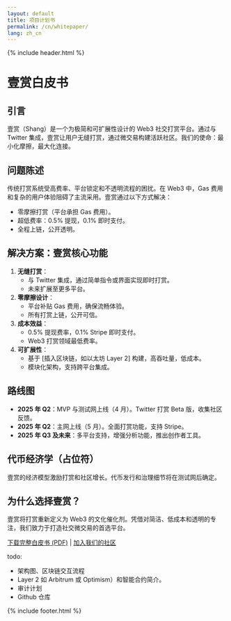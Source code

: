 ```yaml
---
layout: default
title: 项目计划书
permalink: /cn/whitepaper/
lang: zh_cn
---
```

{% include header.html %}


# 壹赏白皮书

## 引言

壹赏（Shang）是一个为极简和可扩展性设计的 Web3 社交打赏平台。通过与 Twitter 集成，壹赏让用户无缝打赏，通过微交易构建活跃社区。我们的使命：最小化摩擦，最大化连接。

## 问题陈述

传统打赏系统受高费率、平台锁定和不透明流程的困扰。在 Web3 中，Gas 费用和复杂的用户体验阻碍了主流采用。壹赏通过以下方式解决：

- 零摩擦打赏（平台承担 Gas 费用）。
- 超低费率：0.5% 提现，0.1% 即时支付。
- 全程上链，公开透明。

## 解决方案：壹赏核心功能

1. **无缝打赏**：
   - 与 Twitter 集成，通过简单指令或界面实现即时打赏。
   - 未来扩展至更多平台。
2. **零摩擦设计**：
   - 平台补贴 Gas 费用，确保流畅体验。
   - 所有打赏上链，公开可信。
3. **成本效益**：
   - 0.5% 提现费率，0.1% Stripe 即时支付。
   - Web3 打赏领域最低费率。
4. **可扩展性**：
   - 基于 [插入区块链，如以太坊 Layer 2] 构建，高吞吐量，低成本。
   - 模块化架构，支持跨平台集成。

## 路线图

- **2025 年 Q2**：MVP 与测试网上线（4 月）。Twitter 打赏 Beta 版，收集社区反馈。
- **2025 年 Q2**：主网上线（5 月）。全面打赏功能，支持 Stripe。
- **2025 年 Q3 及未来**：多平台支持，增强分析功能，推出创作者工具。

## 代币经济学（占位符）

壹赏的经济模型激励打赏和社区增长。代币发行和治理细节将在测试网后确定。

## 为什么选择壹赏？

壹赏将打赏重新定义为 Web3 的文化催化剂。凭借对简洁、低成本和透明的专注，我们致力于打造社交微交易的首选平台。

[下载完整白皮书 (PDF)](#) | [加入我们的社区](#)

todo:

- 架构图、区块链交互流程
- Layer 2 如 Arbitrum 或 Optimism）和智能合约简介。
- 审计计划
- Github 仓库

{% include footer.html %}